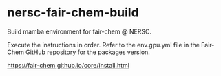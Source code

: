 # nersc-fair-chem-build
Build mamba environment for fair-chem @ NERSC.

Execute the instructions in order. Refer to the env.gpu.yml file in the Fair-Chem GitHub repository for the packages version.

https://fair-chem.github.io/core/install.html
